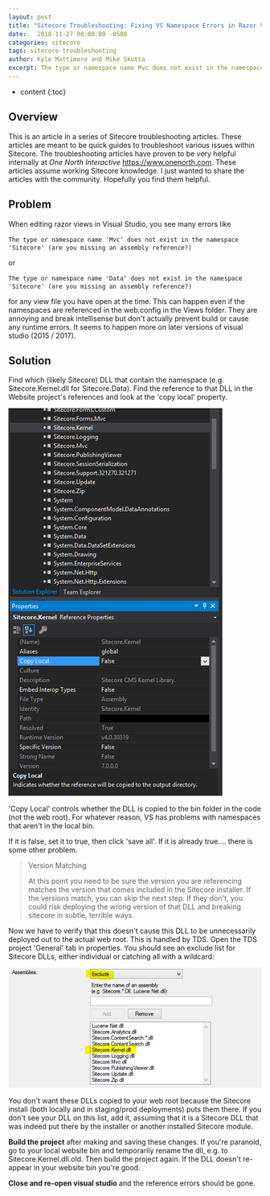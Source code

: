 ```yaml
---
layout: post
title: "Sitecore Troubleshooting: Fixing VS Namespace Errors in Razor Views"
date:   2018-11-27 00:00:00 -0500
categories: sitecore
tags: sitecore-troubleshooting
author: Kyle Mattimore and Mike Skutta
excerpt: The type or namespace name Mvc does not exist in the namespace Sitecore (are you missing an assembly reference?).
---
```


* content
{:toc}

## Overview

This is an article in a series of Sitecore troubleshooting articles. These articles are meant to be quick guides to troubleshoot various issues within Sitecore. The troubleshooting articles have proven to be very helpful internally at *One North Interactive* https://www.onenorth.com.  These articles assume working Sitecore knowledge. I just wanted to share the articles with the community. Hopefully you find them helpful.

## Problem

When editing razor views in Visual Studio, you see many errors like

```
The type or namespace name 'Mvc' does not exist in the namespace 'Sitecore' (are you missing an assembly reference?)
```

or

```
The type or namespace name 'Data' does not exist in the namespace 'Sitecore' (are you missing an assembly reference?)
```

for any view file you have open at the time. This can happen even if the namespaces are referenced in the web.config in the Views folder. They are annoying and break intellisense but don't actually prevent build or cause any runtime errors. It seems to happen more on later versions of visual studio (2015 / 2017).

## Solution

Find which (likely Sitecore) DLL that contain the namespace (e.g. Sitecore.Kernel.dll for Sitecore.Data). Find the reference to that DLL in the Website project's references and look at the 'copy local' property.

![Copy Local Property](/images/sitecore-troubleshooting-fixing-vs-namespace-errors-in-razor-views/image2017-10-20_10-8-50.png)

'Copy Local' controls whether the DLL is copied to the bin folder in the code (not the web root). For whatever reason, VS has problems with namespaces that aren't in the local bin. 

If it is false, set it to true, then click 'save all'. If it is already true.... there is some other problem.

> Version Matching
>
> At this point you need to be sure the version you are referencing matches the version that comes included in the Sitecore installer. If the versions match, you can skip the next step. If they don't, you could risk deploying the wrong version of that DLL and breaking sitecore in subtle, terrible ways. 

Now we have to verify that this doesn't cause this DLL to be unnecessarily deployed out to the actual web root. This is handled by TDS. Open the TDS project 'General' tab in properties. You should see an exclude list for Sitecore DLLs, either individual or catching all with a wildcard: 

![Copy Local Property](/images/sitecore-troubleshooting-fixing-vs-namespace-errors-in-razor-views/image2017-10-20_10-22-11.png)

You don't want these DLLs copied to your web root because the Sitecore install (both locally and in staging/prod deployments) puts them there. If you don't see your DLL on this list, add it, assuming that it is a Sitecore DLL that was indeed put there by the installer or another installed Sitecore module. 

**Build the project** after making and saving these changes. If you're paranoid, go to your local website bin and temporarily rename the dll, e.g. to Sitecore.Kernel.dll.old. Then build the project again. If the DLL doesn't re-appear in your website bin you're good. 

**Close and re-open visual studio** and the reference errors should be gone. 